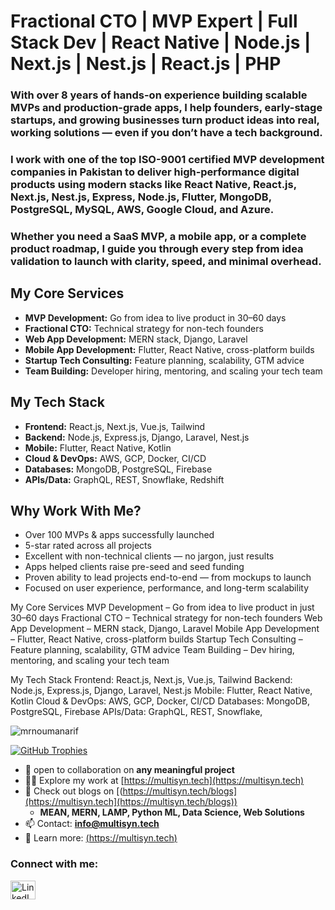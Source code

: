 <h1 align="left">Fractional CTO | MVP Expert | Full Stack Dev | React Native | Node.js | Next.js | Nest.js | React.js | PHP</h1>

<h3 align="left">
With over 8 years of hands-on experience building scalable MVPs and production-grade apps, I help founders, early-stage startups, and growing businesses turn product ideas into real, working solutions — even if you don’t have a tech background.
</h3>

<h3 align="left">
I work with one of the top ISO-9001 certified MVP development companies in Pakistan to deliver high-performance digital products using modern stacks like React Native, React.js, Next.js, Nest.js, Express, Node.js, Flutter, MongoDB, PostgreSQL, MySQL, AWS, Google Cloud, and Azure.
</h3>

<h3 align="left">
Whether you need a SaaS MVP, a mobile app, or a complete product roadmap, I guide you through every step from idea validation to launch with clarity, speed, and minimal overhead.
</h2>

<h2 align="left">My Core Services</h2>
<ul align="left">
  <li><b>MVP Development:</b> Go from idea to live product in 30–60 days</li>
  <li><b>Fractional CTO:</b> Technical strategy for non-tech founders</li>
  <li><b>Web App Development:</b> MERN stack, Django, Laravel</li>
  <li><b>Mobile App Development:</b> Flutter, React Native, cross-platform builds</li>
  <li><b>Startup Tech Consulting:</b> Feature planning, scalability, GTM advice</li>
  <li><b>Team Building:</b> Developer hiring, mentoring, and scaling your tech team</li>
</ul>

<h2 align="left">My Tech Stack</h2>
<ul align="left">
  <li><b>Frontend:</b> React.js, Next.js, Vue.js, Tailwind</li>
  <li><b>Backend:</b> Node.js, Express.js, Django, Laravel, Nest.js</li>
  <li><b>Mobile:</b> Flutter, React Native, Kotlin</li>
  <li><b>Cloud & DevOps:</b> AWS, GCP, Docker, CI/CD</li>
  <li><b>Databases:</b> MongoDB, PostgreSQL, Firebase</li>
  <li><b>APIs/Data:</b> GraphQL, REST, Snowflake, Redshift</li>
</ul>

<h2 align="left">Why Work With Me?</h2>
<ul align="left">
  <li>Over 100 MVPs & apps successfully launched</li>
  <li>5-star rated across all projects</li>
  <li>Excellent with non-technical clients — no jargon, just results</li>
  <li>Apps helped clients raise pre-seed and seed funding</li>
  <li>Proven ability to lead projects end-to-end — from mockups to launch</li>
  <li>Focused on user experience, performance, and long-term scalability</li>
</ul>

My Core Services
MVP Development – Go from idea to live product in just 30–60 days
Fractional CTO – Technical strategy for non-tech founders
Web App Development – MERN stack, Django, Laravel
Mobile App Development – Flutter, React Native, cross-platform builds
Startup Tech Consulting – Feature planning, scalability, GTM advice
Team Building – Dev hiring, mentoring, and scaling your tech team

My Tech Stack
Frontend: React.js, Next.js, Vue.js, Tailwind
Backend: Node.js, Express.js, Django, Laravel, Nest.js
Mobile: Flutter, React Native, Kotlin
Cloud & DevOps: AWS, GCP, Docker, CI/CD
Databases: MongoDB, PostgreSQL, Firebase
APIs/Data: GraphQL, REST, Snowflake,
</h3>

<p align="left"> <img src="https://komarev.com/ghpvc/?username=mrnoumanarif&label=Profile%20views&color=0e75b6&style=flat" alt="mrnoumanarif" /> </p>

<p align="left"> <a href="https://github.com/ryo-ma/github-profile-trophy"><img src="https://github-profile-trophy.vercel.app/?username=mrnoumanarif" alt="GitHub Trophies" /></a> </p>

- 👯 open to collaboration on **any meaningful project**  
- 👨‍💻 Explore my work at [https://multisyn.tech](https://multisyn.tech)  
- 📝 Check out  blogs on [(https://multisyn.tech/blogs](https://multisyn.tech](https://multisyn.tech/blogs))  
  - **MEAN, MERN, LAMP, Python ML, Data Science, Web Solutions**  
- 📫 Contact: **info@multisyn.tech**  
- 📄 Learn more: [(https://multisyn.tech)]([https://multisyn.tech)  


<h3 align="left">Connect with me:</h3>
<p align="left">
  <a href="https://www.linkedin.com/company/multisyn-tech/posts/?feedView=all" target="_blank">
    <img align="center" src="https://raw.githubusercontent.com/rahuldkjain/github-profile-readme-generator/master/src/images/icons/Social/linked-in-alt.svg" alt="LinkedIn" height="30" width="40" />
  </a>
</p>


